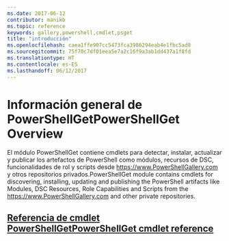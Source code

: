 ```yaml
---
ms.date: 2017-06-12
contributor: manikb
ms.topic: reference
keywords: gallery,powershell,cmdlet,psget
title: "introducción"
ms.openlocfilehash: caea1ffe907cc5473fca3986294eab4e1fbc5ad8
ms.sourcegitcommit: 75f70c7df01eea5e7a2c16f9a3ab1dd437a1f8fd
ms.translationtype: HT
ms.contentlocale: es-ES
ms.lasthandoff: 06/12/2017
---
```

# <a name="powershellget-overview"></a><span data-ttu-id="3845d-103">Información general de PowerShellGet</span><span class="sxs-lookup"><span data-stu-id="3845d-103">PowerShellGet Overview</span></span>

<span data-ttu-id="3845d-104">El módulo PowerShellGet contiene cmdlets para detectar, instalar, actualizar y publicar los artefactos de PowerShell como módulos, recursos de DSC, funcionalidades de rol y scripts desde https://www.PowerShellGallery.com y otros repositorios privados.</span><span class="sxs-lookup"><span data-stu-id="3845d-104">PowerShellGet module contains cmdlets for discovering, installing, updating and publishing the PowerShell artifacts like Modules, DSC Resources, Role Capabilities and Scripts from the https://www.PowerShellGallery.com and other private repositories.</span></span>

## <a name="powershellget-cmdlet-referencepsgetcmdletsreferencemd"></a>[<span data-ttu-id="3845d-105">Referencia de cmdlet PowerShellGet</span><span class="sxs-lookup"><span data-stu-id="3845d-105">PowerShellGet cmdlet reference</span></span>](./psget_cmdlets_reference.md)

